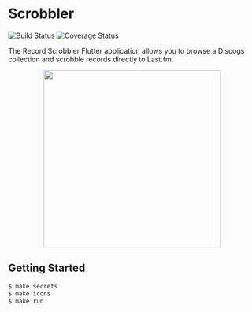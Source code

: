 # Scrobbler

[![Build Status](https://api.cirrus-ci.com/github/fptavares/scrobbler.svg)](https://cirrus-ci.com/github/fptavares/scrobbler)
[![Coverage Status](https://codecov.io/gh/fptavares/scrobbler/branch/master/graph/badge.svg)](https://codecov.io/gh/fptavares/scrobbler)

The Record Scrobbler Flutter application allows you to browse a Discogs collection
and scrobble records directly to Last.fm.

<p style="text-align:center"><img src='https://fptavares.github.io/img/scrobbler.png' alt='' width='360' /></p>

## Getting Started

```bash
$ make secrets
$ make icons
$ make run
```
